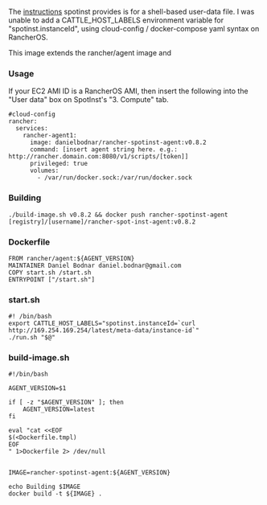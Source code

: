 The [instructions](http://blog.spotinst.com/2015/11/26/rancher-spotinst-how-integration-works/) spotinst provides is for a shell-based user-data file. I was unable to add a CATTLE_HOST_LABELS environment variable for "spotinst.instanceId", using cloud-config / docker-compose yaml syntax on RancherOS.

This image extends the rancher/agent image and

### Usage

If your EC2 AMI ID is a RancherOS AMI, then insert the following into the "User data" box on SpotInst's "3. Compute" tab.

```
#cloud-config
rancher:
  services:
    rancher-agent1:
      image: danielbodnar/rancher-spotinst-agent:v0.8.2
      command: [insert agent string here. e.g.: http://rancher.domain.com:8080/v1/scripts/[token]]
      privileged: true
      volumes:
        - /var/run/docker.sock:/var/run/docker.sock
```



### Building

```
./build-image.sh v0.8.2 && docker push rancher-spotinst-agent [registry]/[username]/rancher-spot-inst-agent:v0.8.2
```



### Dockerfile

```
FROM rancher/agent:${AGENT_VERSION}
MAINTAINER Daniel Bodnar daniel.bodnar@gmail.com
COPY start.sh /start.sh
ENTRYPOINT ["/start.sh"]

```



### start.sh

```
#! /bin/bash
export CATTLE_HOST_LABELS="spotinst.instanceId=`curl http://169.254.169.254/latest/meta-data/instance-id`"
./run.sh "$@"

```



### build-image.sh

```
#!/bin/bash

AGENT_VERSION=$1

if [ -z "$AGENT_VERSION" ]; then
    AGENT_VERSION=latest
fi

eval "cat <<EOF
$(<Dockerfile.tmpl)
EOF
" 1>Dockerfile 2> /dev/null


IMAGE=rancher-spotinst-agent:${AGENT_VERSION}

echo Building $IMAGE
docker build -t ${IMAGE} .
```
